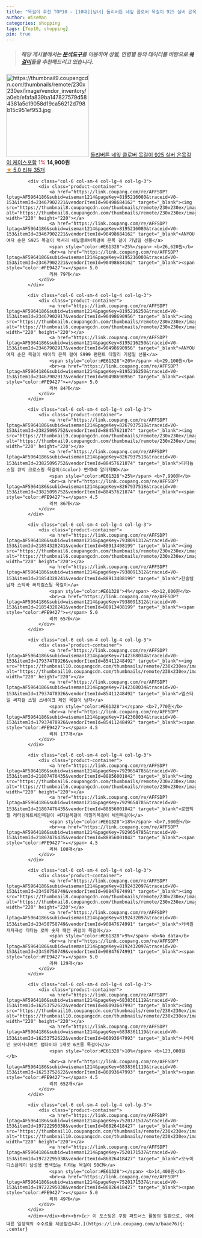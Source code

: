 ```yaml
---
title: "목걸이 추천 TOP10 - [10대][남녀] 돌리버튼 네잎 클로버 목걸이 925 실버 은목걸이 케이스포함"
author: WiseMan
categories: shopping
tags: [Top10, shopping]
pin: true
---
```


> ##### 해당 게시물에서는 [**분석도구**](https://itemscout.io/)를 이용하여 **성별**, **연령별** 등의 데이터를 바탕으로 [**목걸이**](https://link.coupang.com/a/baae76)들을 추천해드리고 있습니다.
<div class="container"><div class="row">
            <div class="col-6 col-sm-4 col-lg-4 col-lg-3">
                <div class="product-container">
                    <a href="https://link.coupang.com/re/AFFSDP?lptag=AF5964186&subid=wiseman1214&pageKey=7895097880&traceid=V0-153&itemId=21624284307&vendorItemId=88980803591" target="_blank"><img src="https://thumbnail9.coupangcdn.com/thumbnails/remote/230x230ex/image/vendor_inventory/a0eb/efafa839ba147827579d584381a5c19058d19ca56212d798b15c951ef953.jpg" alt="https://thumbnail9.coupangcdn.com/thumbnails/remote/230x230ex/image/vendor_inventory/a0eb/efafa839ba147827579d584381a5c19058d19ca56212d798b15c951ef953.jpg" width="220" height="220"></a>
                    <a href="https://link.coupang.com/re/AFFSDP?lptag=AF5964186&subid=wiseman1214&pageKey=7895097880&traceid=V0-153&itemId=21624284307&vendorItemId=88980803591" target="_blank">돌리버튼 네잎 클로버 목걸이 925 실버 은목걸이 케이스포함</a>
                    <span style="color:#E61328">1%</span> <b>14,900원</b>
                    <br><a href="https://link.coupang.com/re/AFFSDP?lptag=AF5964186&subid=wiseman1214&pageKey=7895097880&traceid=V0-153&itemId=21624284307&vendorItemId=88980803591" target="_blank"><span style="color:#FE9427">★</span> 5.0
                    리뷰 35개</a>
                </div>
            </div>
            
            <div class="col-6 col-sm-4 col-lg-4 col-lg-3">
                <div class="product-container">
                    <a href="https://link.coupang.com/re/AFFSDP?lptag=AF5964186&subid=wiseman1214&pageKey=8195216080&traceid=V0-153&itemId=23467902221&vendorItemId=90498684162" target="_blank"><img src="https://thumbnail8.coupangcdn.com/thumbnails/remote/230x230ex/image/vendor_inventory/fc38/318d8594d343edf03919a50845152a13b4c414da3b15476d99815b17b93b.jpg" alt="https://thumbnail8.coupangcdn.com/thumbnails/remote/230x230ex/image/vendor_inventory/fc38/318d8594d343edf03919a50845152a13b4c414da3b15476d99815b17b93b.jpg" width="220" height="220"></a>
                    <a href="https://link.coupang.com/re/AFFSDP?lptag=AF5964186&subid=wiseman1214&pageKey=8195216080&traceid=V0-153&itemId=23467902221&vendorItemId=90498684162" target="_blank">ANYOU 여자 순은 S925 목걸이 럭셔리 네잎클로버목걸이 은목 걸이 기념일 선물</a>
                    <span style="color:#E61328">25%</span> <b>26,620원</b>
                    <br><a href="https://link.coupang.com/re/AFFSDP?lptag=AF5964186&subid=wiseman1214&pageKey=8195216080&traceid=V0-153&itemId=23467902221&vendorItemId=90498684162" target="_blank"><span style="color:#FE9427">★</span> 5.0
                    리뷰 79개</a>
                </div>
            </div>
            
            <div class="col-6 col-sm-4 col-lg-4 col-lg-3">
                <div class="product-container">
                    <a href="https://link.coupang.com/re/AFFSDP?lptag=AF5964186&subid=wiseman1214&pageKey=8195216250&traceid=V0-153&itemId=23467902917&vendorItemId=90498690956" target="_blank"><img src="https://thumbnail6.coupangcdn.com/thumbnails/remote/230x230ex/image/vendor_inventory/5cc6/4ab8967483d608f51ce8871b9496854bdfd9e437700065f917e6be4d4b1f.jpg" alt="https://thumbnail6.coupangcdn.com/thumbnails/remote/230x230ex/image/vendor_inventory/5cc6/4ab8967483d608f51ce8871b9496854bdfd9e437700065f917e6be4d4b1f.jpg" width="220" height="220"></a>
                    <a href="https://link.coupang.com/re/AFFSDP?lptag=AF5964186&subid=wiseman1214&pageKey=8195216250&traceid=V0-153&itemId=23467902917&vendorItemId=90498690956" target="_blank">ANYOU 여자 순은 목걸이 베이직 은목 걸이 S999 팬던트 데일리 기념일 선물</a>
                    <span style="color:#E61328">20%</span> <b>29,100원</b>
                    <br><a href="https://link.coupang.com/re/AFFSDP?lptag=AF5964186&subid=wiseman1214&pageKey=8195216250&traceid=V0-153&itemId=23467902917&vendorItemId=90498690956" target="_blank"><span style="color:#FE9427">★</span> 5.0
                    리뷰 84개</a>
                </div>
            </div>
            
            <div class="col-6 col-sm-4 col-lg-4 col-lg-3">
                <div class="product-container">
                    <a href="https://link.coupang.com/re/AFFSDP?lptag=AF5964186&subid=wiseman1214&pageKey=8267937518&traceid=V0-153&itemId=23825095752&vendorItemId=88457621874" target="_blank"><img src="https://thumbnail9.coupangcdn.com/thumbnails/remote/230x230ex/image/vendor_inventory/d5ec/781ce3ed88d97f85bd2f5b7737c1db77d18f78aecd141b57fdc890222b26.jpg" alt="https://thumbnail9.coupangcdn.com/thumbnails/remote/230x230ex/image/vendor_inventory/d5ec/781ce3ed88d97f85bd2f5b7737c1db77d18f78aecd141b57fdc890222b26.jpg" width="220" height="220"></a>
                    <a href="https://link.coupang.com/re/AFFSDP?lptag=AF5964186&subid=wiseman1214&pageKey=8267937518&traceid=V0-153&itemId=23825095752&vendorItemId=88457621874" target="_blank">티타늄 스틸 큐빅 크로스링 목걸이(4color) 변색NO 알러지NO</a>
                    <span style="color:#E61328">25%</span> <b>7,990원</b>
                    <br><a href="https://link.coupang.com/re/AFFSDP?lptag=AF5964186&subid=wiseman1214&pageKey=8267937518&traceid=V0-153&itemId=23825095752&vendorItemId=88457621874" target="_blank"><span style="color:#FE9427">★</span> 4.5
                    리뷰 86개</a>
                </div>
            </div>
            
            <div class="col-6 col-sm-4 col-lg-4 col-lg-3">
                <div class="product-container">
                    <a href="https://link.coupang.com/re/AFFSDP?lptag=AF5964186&subid=wiseman1214&pageKey=7938091312&traceid=V0-153&itemId=21854328241&vendorItemId=88913408199" target="_blank"><img src="https://thumbnail6.coupangcdn.com/thumbnails/remote/230x230ex/image/vendor_inventory/a7b0/80881a0332d2f193c2d8c910b491c3ef2d84a91d6d9a765fcb0d7b1a4159.jpg" alt="https://thumbnail6.coupangcdn.com/thumbnails/remote/230x230ex/image/vendor_inventory/a7b0/80881a0332d2f193c2d8c910b491c3ef2d84a91d6d9a765fcb0d7b1a4159.jpg" width="220" height="220"></a>
                    <a href="https://link.coupang.com/re/AFFSDP?lptag=AF5964186&subid=wiseman1214&pageKey=7938091312&traceid=V0-153&itemId=21854328241&vendorItemId=88913408199" target="_blank">한솔템 남자 스틱바 써지컬스틸 목걸이</a>
                    <span style="color:#E61328">4%</span> <b>12,600원</b>
                    <br><a href="https://link.coupang.com/re/AFFSDP?lptag=AF5964186&subid=wiseman1214&pageKey=7938091312&traceid=V0-153&itemId=21854328241&vendorItemId=88913408199" target="_blank"><span style="color:#FE9427">★</span> 5.0
                    리뷰 65개</a>
                </div>
            </div>
            
            <div class="col-6 col-sm-4 col-lg-4 col-lg-3">
                <div class="product-container">
                    <a href="https://link.coupang.com/re/AFFSDP?lptag=AF5964186&subid=wiseman1214&pageKey=7142368034&traceid=V0-153&itemId=17937478926&vendorItemId=85411248492" target="_blank"><img src="https://thumbnail10.coupangcdn.com/thumbnails/remote/230x230ex/image/vendor_inventory/99b7/36247b6b6564dd5dd982101e3ed790112114de6fb4c998a9a3749ccde3a7.jpg" alt="https://thumbnail10.coupangcdn.com/thumbnails/remote/230x230ex/image/vendor_inventory/99b7/36247b6b6564dd5dd982101e3ed790112114de6fb4c998a9a3749ccde3a7.jpg" width="220" height="220"></a>
                    <a href="https://link.coupang.com/re/AFFSDP?lptag=AF5964186&subid=wiseman1214&pageKey=7142368034&traceid=V0-153&itemId=17937478926&vendorItemId=85411248492" target="_blank">엠스타일 써지컬 스틸 스네이크 체인 목걸이 남자</a>
                    <span style="color:#E61328"></span> <b>7,770원</b>
                    <br><a href="https://link.coupang.com/re/AFFSDP?lptag=AF5964186&subid=wiseman1214&pageKey=7142368034&traceid=V0-153&itemId=17937478926&vendorItemId=85411248492" target="_blank"><span style="color:#FE9427">★</span> 4.5
                    리뷰 177개</a>
                </div>
            </div>
            
            <div class="col-6 col-sm-4 col-lg-4 col-lg-3">
                <div class="product-container">
                    <a href="https://link.coupang.com/re/AFFSDP?lptag=AF5964186&subid=wiseman1214&pageKey=7929654785&traceid=V0-153&itemId=21807476435&vendorItemId=88856001042" target="_blank"><img src="https://thumbnail6.coupangcdn.com/thumbnails/remote/230x230ex/image/rs_quotation_api/at87m1gx/f278ee97b0604fe887a188c43a5dfba6.jpg" alt="https://thumbnail6.coupangcdn.com/thumbnails/remote/230x230ex/image/rs_quotation_api/at87m1gx/f278ee97b0604fe887a188c43a5dfba6.jpg" width="220" height="220"></a>
                    <a href="https://link.coupang.com/re/AFFSDP?lptag=AF5964186&subid=wiseman1214&pageKey=7929654785&traceid=V0-153&itemId=21807476435&vendorItemId=88856001042" target="_blank">로맨틱펄 레터링하트체인목걸이 써지컬목걸이 데일리목걸이 체인목걸이</a>
                    <span style="color:#E61328">18%</span> <b>7,900원</b>
                    <br><a href="https://link.coupang.com/re/AFFSDP?lptag=AF5964186&subid=wiseman1214&pageKey=7929654785&traceid=V0-153&itemId=21807476435&vendorItemId=88856001042" target="_blank"><span style="color:#FE9427">★</span> 4.5
                    리뷰 100개</a>
                </div>
            </div>
            
            <div class="col-6 col-sm-4 col-lg-4 col-lg-3">
                <div class="product-container">
                    <a href="https://link.coupang.com/re/AFFSDP?lptag=AF5964186&subid=wiseman1214&pageKey=8192432097&traceid=V0-153&itemId=23450750749&vendorItemId=90847674991" target="_blank"><img src="https://thumbnail8.coupangcdn.com/thumbnails/remote/230x230ex/image/vendor_inventory/3800/e78332693c5e5c178673f566da89cd4ba6e0992cf0a13d79f0b3c19ccfa6.png" alt="https://thumbnail8.coupangcdn.com/thumbnails/remote/230x230ex/image/vendor_inventory/3800/e78332693c5e5c178673f566da89cd4ba6e0992cf0a13d79f0b3c19ccfa6.png" width="220" height="220"></a>
                    <a href="https://link.coupang.com/re/AFFSDP?lptag=AF5964186&subid=wiseman1214&pageKey=8192432097&traceid=V0-153&itemId=23450750749&vendorItemId=90847674991" target="_blank">커버원 저자극성 티타늄 로마 숫자 패턴 귀걸이 목걸이</a>
                    <span style="color:#E61328">9%</span> <b>No data</b>
                    <br><a href="https://link.coupang.com/re/AFFSDP?lptag=AF5964186&subid=wiseman1214&pageKey=8192432097&traceid=V0-153&itemId=23450750749&vendorItemId=90847674991" target="_blank"><span style="color:#FE9427">★</span> 5.0
                    리뷰 129개</a>
                </div>
            </div>
            
            <div class="col-6 col-sm-4 col-lg-4 col-lg-3">
                <div class="product-container">
                    <a href="https://link.coupang.com/re/AFFSDP?lptag=AF5964186&subid=wiseman1214&pageKey=6838361119&traceid=V0-153&itemId=16253752622&vendorItemId=86093647993" target="_blank"><img src="https://thumbnail10.coupangcdn.com/thumbnails/remote/230x230ex/image/vendor_inventory/b9ec/7b1ee7c66fa13fb8ec4b1c05925130bc5b2b3714c1d832c86da322a32bd9.jpg" alt="https://thumbnail10.coupangcdn.com/thumbnails/remote/230x230ex/image/vendor_inventory/b9ec/7b1ee7c66fa13fb8ec4b1c05925130bc5b2b3714c1d832c86da322a32bd9.jpg" width="220" height="220"></a>
                    <a href="https://link.coupang.com/re/AFFSDP?lptag=AF5964186&subid=wiseman1214&pageKey=6838361119&traceid=V0-153&itemId=16253752622&vendorItemId=86093647993" target="_blank">나비체인 모이사나이트 랩다이아 1캐럿 6프롱 목걸이</a>
                    <span style="color:#E61328">10%</span> <b>123,000원</b>
                    <br><a href="https://link.coupang.com/re/AFFSDP?lptag=AF5964186&subid=wiseman1214&pageKey=6838361119&traceid=V0-153&itemId=16253752622&vendorItemId=86093647993" target="_blank"><span style="color:#FE9427">★</span> 4.5
                    리뷰 652개</a>
                </div>
            </div>
            
            <div class="col-6 col-sm-4 col-lg-4 col-lg-3">
                <div class="product-container">
                    <a href="https://link.coupang.com/re/AFFSDP?lptag=AF5964186&subid=wiseman1214&pageKey=7520171537&traceid=V0-153&itemId=19722295038&vendorItemId=86826418427" target="_blank"><img src="https://thumbnail10.coupangcdn.com/thumbnails/remote/230x230ex/image/vendor_inventory/ee8e/030ef7bce03a48abf8bd08f9f9f53aaf1d88fc529135ae64a55fcf623d87.jpg" alt="https://thumbnail10.coupangcdn.com/thumbnails/remote/230x230ex/image/vendor_inventory/ee8e/030ef7bce03a48abf8bd08f9f9f53aaf1d88fc529135ae64a55fcf623d87.jpg" width="220" height="220"></a>
                    <a href="https://link.coupang.com/re/AFFSDP?lptag=AF5964186&subid=wiseman1214&pageKey=7520171537&traceid=V0-153&itemId=19722295038&vendorItemId=86826418427" target="_blank">오누이디스플레이 남성용 변색없는 티타늄 목걸이 50CM</a>
                    <span style="color:#E61328"></span> <b>14,400원</b>
                    <br><a href="https://link.coupang.com/re/AFFSDP?lptag=AF5964186&subid=wiseman1214&pageKey=7520171537&traceid=V0-153&itemId=19722295038&vendorItemId=86826418427" target="_blank"><span style="color:#FE9427">★</span> 5.0
                    리뷰 49개</a>
                </div>
            </div>
            </div></div><br><br>[👉 이 포스팅은 쿠팡 파트너스 활동의 일환으로, 이에 따른 일정액의 수수료를 제공받습니다.](https://link.coupang.com/a/baae76){: .center}